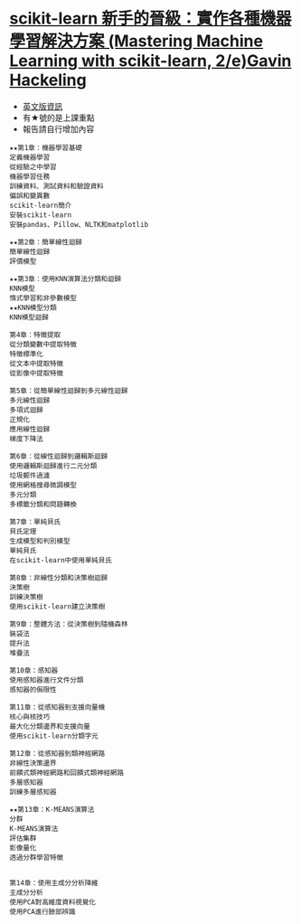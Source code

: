 # [scikit-learn 新手的晉級：實作各種機器學習解決方案 (Mastering Machine Learning with scikit-learn, 2/e)Gavin Hackeling](https://www.tenlong.com.tw/products/9789864344840)
- [英文版資訊]()
- 有★號的是上課重點
- 報告請自行增加內容
```
★★第1章：機器學習基礎
定義機器學習
從經驗之中學習
機器學習任務
訓練資料、測試資料和驗證資料
偏誤和變異數
scikit-learn簡介
安裝scikit-learn
安裝pandas、Pillow、NLTK和matplotlib

★★第2章：簡單線性迴歸
簡單線性迴歸
評價模型

★★第3章：使用KNN演算法分類和迴歸
KNN模型
惰式學習和非參數模型
★★KNN模型分類
KNN模型迴歸

第4章：特徵提取
從分類變數中提取特徵
特徵標準化
從文本中提取特徵
從影像中提取特徵

第5章：從簡單線性迴歸到多元線性迴歸
多元線性迴歸
多項式迴歸
正規化
應用線性迴歸
梯度下降法

第6章：從線性迴歸到邏輯斯迴歸
使用邏輯斯迴歸進行二元分類
垃圾郵件過濾
使用網格搜尋微調模型
多元分類
多標籤分類和問題轉換

第7章：單純貝氏
貝氏定理
生成模型和判別模型
單純貝氏
在scikit-learn中使用單純貝氏

第8章：非線性分類和決策樹迴歸
決策樹
訓練決策樹
使用scikit-learn建立決策樹

第9章：整體方法：從決策樹到隨機森林
裝袋法
提升法
堆疊法

第10章：感知器
使用感知器進行文件分類
感知器的侷限性

第11章：從感知器到支援向量機
核心與核技巧
最大化分類邊界和支援向量
使用scikit-learn分類字元

第12章：從感知器到類神經網路
非線性決策邊界
前饋式類神經網路和回饋式類神經網路
多層感知器
訓練多層感知器

★★第13章：K-MEANS演算法
分群
K-MEANS演算法
評估集群
影像量化
透過分群學習特徵


第14章：使用主成分分析降維
主成分分析
使用PCA對高維度資料視覺化
使用PCA進行臉部辨識
```
